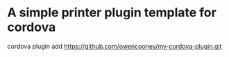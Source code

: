 A simple printer plugin template for cordova
======

cordova plugin add https://github.com/owencooney/my-cordova-plugin.git
